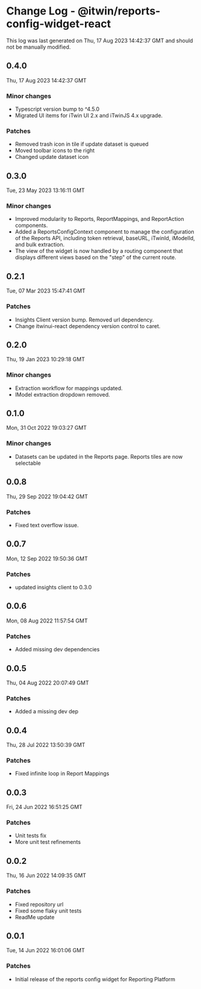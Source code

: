 # Change Log - @itwin/reports-config-widget-react

This log was last generated on Thu, 17 Aug 2023 14:42:37 GMT and should not be manually modified.

## 0.4.0
Thu, 17 Aug 2023 14:42:37 GMT

### Minor changes

- Typescript version bump to ^4.5.0
- Migrated UI items for iTwin UI 2.x and iTwinJS 4.x upgrade.

### Patches

- Removed trash icon in tile if update dataset is queued
- Moved toolbar icons to the right
- Changed update dataset icon

## 0.3.0
Tue, 23 May 2023 13:16:11 GMT

### Minor changes

- Improved modularity to Reports, ReportMappings, and ReportAction components.
- Added a ReportsConfigContext component to manage the configuration of the Reports API, including token retrieval, baseURL, iTwinId, iModelId, and bulk extraction.
- The view of the widget is now handled by a routing component that displays different views based on the "step" of the current route.

## 0.2.1
Tue, 07 Mar 2023 15:47:41 GMT

### Patches

- Insights Client version bump. Removed url dependency.
- Change itwinui-react dependency version control to caret.

## 0.2.0
Thu, 19 Jan 2023 10:29:18 GMT

### Minor changes

- Extraction workflow for mappings updated.
- IModel extraction dropdown removed.

## 0.1.0
Mon, 31 Oct 2022 19:03:27 GMT

### Minor changes

- Datasets can be updated in the Reports page. Reports tiles are now selectable

## 0.0.8
Thu, 29 Sep 2022 19:04:42 GMT

### Patches

- Fixed text overflow issue.

## 0.0.7
Mon, 12 Sep 2022 19:50:36 GMT

### Patches

- updated insights client to 0.3.0

## 0.0.6
Mon, 08 Aug 2022 11:57:54 GMT

### Patches

- Added missing dev dependencies

## 0.0.5
Thu, 04 Aug 2022 20:07:49 GMT

### Patches

- Added a missing dev dep

## 0.0.4
Thu, 28 Jul 2022 13:50:39 GMT

### Patches

- Fixed infinite loop in Report Mappings

## 0.0.3
Fri, 24 Jun 2022 16:51:25 GMT

### Patches

- Unit tests fix
- More unit test refinements 

## 0.0.2
Thu, 16 Jun 2022 14:09:35 GMT

### Patches

- Fixed repository url
- Fixed some flaky unit tests
- ReadMe update

## 0.0.1
Tue, 14 Jun 2022 16:01:06 GMT

### Patches

- Initial release of the reports config widget for Reporting Platform

